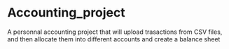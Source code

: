 # Accounting_project

A personnal accounting project that will upload trasactions from CSV files, and then allocate them into different accounts and create a balance sheet
